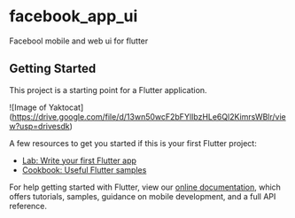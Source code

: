 # facebook_app_ui

Facebool mobile and web ui for flutter 

## Getting Started

This project is a starting point for a Flutter application.


![Image of Yaktocat]
(https://drive.google.com/file/d/13wn50wcF2bFYlIbzHLe6Ql2KimrsWBlr/view?usp=drivesdk)

A few resources to get you started if this is your first Flutter project:

- [Lab: Write your first Flutter app](https://flutter.dev/docs/get-started/codelab)
- [Cookbook: Useful Flutter samples](https://flutter.dev/docs/cookbook)

For help getting started with Flutter, view our
[online documentation](https://flutter.dev/docs), which offers tutorials,
samples, guidance on mobile development, and a full API reference.
